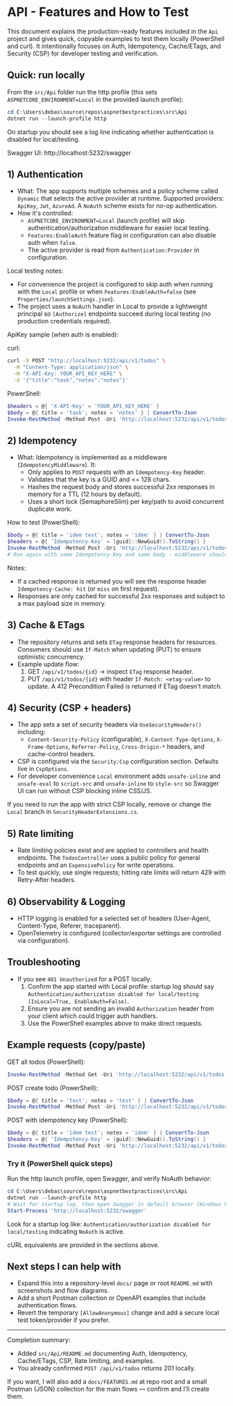 # API - Features and How to Test

This document explains the production-ready features included in the `Api` project and gives quick, copyable examples to test them locally (PowerShell and curl). It intentionally focuses on Auth, Idempotency, Cache/ETags, and Security (CSP) for developer testing and verification.

## Quick: run locally

From the `src/Api` folder run the http profile (this sets `ASPNETCORE_ENVIRONMENT=Local` in the provided launch profile):

```powershell
cd C:\Users\debas\source\repos\aspnetbestpractices\src\Api
dotnet run --launch-profile http
```

On startup you should see a log line indicating whether authentication is disabled for local/testing.

Swagger UI: http://localhost:5232/swagger

## 1) Authentication

- What: The app supports multiple schemes and a policy scheme called `Dynamic` that selects the active provider at runtime. Supported providers: `ApiKey`, `Jwt`, `AzureAd`. A `NoAuth` scheme exists for no-op authentication.
- How it's controlled:
  - `ASPNETCORE_ENVIRONMENT=Local` (launch profile) will skip authentication/authorization middleware for easier local testing.
  - `Features:EnableAuth` feature flag in configuration can also disable auth when `false`.
  - The active provider is read from `Authentication:Provider` in configuration.

Local testing notes:
- For convenience the project is configured to skip auth when running with the `Local` profile or when `Features:EnableAuth=false` (see `Properties/launchSettings.json`).
- The project uses a `NoAuth` handler in Local to provide a lightweight principal so `[Authorize]` endpoints succeed during local testing (no production credentials required).

ApiKey sample (when auth is enabled):

curl:
```bash
curl -X POST "http://localhost:5232/api/v1/todos" \
  -H "Content-Type: application/json" \
  -H "X-API-Key: YOUR_API_KEY_HERE" \
  -d '{"title":"task","notes":"notes"}'
```

PowerShell:
```powershell
$headers = @{ 'X-API-Key' = 'YOUR_API_KEY_HERE' }
$body = @{ title = 'task'; notes = 'notes' } | ConvertTo-Json
Invoke-RestMethod -Method Post -Uri 'http://localhost:5232/api/v1/todos' -ContentType 'application/json' -Body $body -Headers $headers
```

## 2) Idempotency

- What: Idempotency is implemented as a middleware (`IdempotencyMiddleware`). It:
  - Only applies to `POST` requests with an `Idempotency-Key` header.
  - Validates that the key is a GUID and <= 128 chars.
  - Hashes the request body and stores successful 2xx responses in memory for a TTL (12 hours by default).
  - Uses a short lock (SemaphoreSlim) per key/path to avoid concurrent duplicate work.

How to test (PowerShell):
```powershell
$body = @{ title = 'idem test'; notes = 'idem' } | ConvertTo-Json
$headers = @{ 'Idempotency-Key' = [guid]::NewGuid().ToString() }
Invoke-RestMethod -Method Post -Uri 'http://localhost:5232/api/v1/todos' -ContentType 'application/json' -Body $body -Headers $headers
# Run again with same Idempotency-Key and same body - middleware should return cached response
```

Notes:
- If a cached response is returned you will see the response header `Idempotency-Cache: hit` (or `miss` on first request).
- Responses are only cached for successful 2xx responses and subject to a max payload size in memory.

## 3) Cache & ETags

- The repository returns and sets `ETag` response headers for resources. Consumers should use `If-Match` when updating (PUT) to ensure optimistic concurrency.
- Example update flow:
  1. GET `/api/v1/todos/{id}` -> inspect `ETag` response header.
  2. PUT `/api/v1/todos/{id}` with header `If-Match: <etag-value>` to update. A 412 Precondition Failed is returned if ETag doesn't match.

## 4) Security (CSP + headers)

- The app sets a set of security headers via `UseSecurityHeaders()` including:
  - `Content-Security-Policy` (configurable), `X-Content-Type-Options`, `X-Frame-Options`, `Referrer-Policy`, `Cross-Origin-*` headers, and cache-control headers.
- CSP is configured via the `Security:Csp` configuration section. Defaults live in `CspOptions`.
- For developer convenience `Local` environment adds `unsafe-inline` and `unsafe-eval` to `script-src` and `unsafe-inline` to `style-src` so Swagger UI can run without CSP blocking inline CSS/JS.

If you need to run the app with strict CSP locally, remove or change the `Local` branch in `SecurityHeaderExtensions.cs`.

## 5) Rate limiting

- Rate limiting policies exist and are applied to controllers and health endpoints. The `TodosController` uses a public policy for general endpoints and an `ExpensivePolicy` for write operations.
- To test quickly, use single requests; hitting rate limits will return 429 with Retry-After headers.

## 6) Observability & Logging

- HTTP logging is enabled for a selected set of headers (User-Agent, Content-Type, Referer, traceparent).
- OpenTelemetry is configured (collector/exporter settings are controlled via configuration).

## Troubleshooting

- If you see `401 Unauthorized` for a POST locally:
  1. Confirm the app started with Local profile: startup log should say `Authentication/authorization disabled for local/testing (IsLocal=True, EnableAuth=False)`.
  2. Ensure you are not sending an invalid `Authorization` header from your client which could trigger auth handlers.
  3. Use the PowerShell examples above to make direct requests.

## Example requests (copy/paste)

GET all todos (PowerShell):
```powershell
Invoke-RestMethod -Method Get -Uri 'http://localhost:5232/api/v1/todos'
```

POST create todo (PowerShell):
```powershell
$body = @{ title = 'test'; notes = 'test' } | ConvertTo-Json
Invoke-RestMethod -Method Post -Uri 'http://localhost:5232/api/v1/todos' -ContentType 'application/json' -Body $body
```

POST with idempotency key (PowerShell):
```powershell
$body = @{ title = 'idem test'; notes = 'idem' } | ConvertTo-Json
$headers = @{ 'Idempotency-Key' = [guid]::NewGuid().ToString() }
Invoke-RestMethod -Method Post -Uri 'http://localhost:5232/api/v1/todos' -ContentType 'application/json' -Body $body -Headers $headers
```

### Try it (PowerShell quick steps)

Run the http launch profile, open Swagger, and verify NoAuth behavior:

```powershell
cd C:\Users\debas\source\repos\aspnetbestpractices\src\Api
dotnet run --launch-profile http
# Wait for startup log, then open Swagger in default browser (Windows PowerShell):
Start-Process 'http://localhost:5232/swagger'
```

Look for a startup log like: `Authentication/authorization disabled for local/testing` indicating `NoAuth` is active.

cURL equivalents are provided in the sections above.

## Next steps I can help with

- Expand this into a repository-level `docs/` page or root `README.md` with screenshots and flow diagrams.
- Add a short Postman collection or OpenAPI examples that include authentication flows.
- Revert the temporary `[AllowAnonymous]` change and add a secure local test token/provider if you prefer.

---

Completion summary:
- Added `src/Api/README.md` documenting Auth, Idempotency, Cache/ETags, CSP, Rate limiting, and examples.
- You already confirmed `POST /api/v1/todos` returns 201 locally.

If you want, I will also add a `docs/FEATURES.md` at repo root and a small Postman (JSON) collection for the main flows — confirm and I’ll create them.
